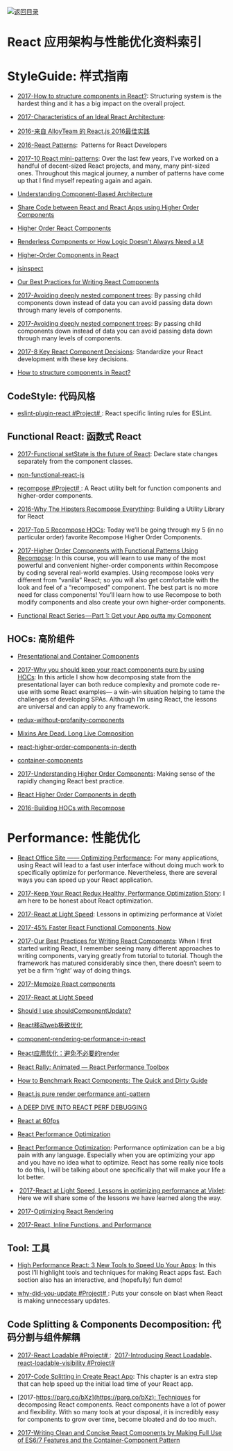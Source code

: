 [![返回目录](https://parg.co/UGo)](https://parg.co/b4z) 
 


# React 应用架构与性能优化资料索引

# StyleGuide: 样式指南

- [2017-How to structure components in React?](https://parg.co/USj): Structuring system is the hardest thing and it has a big impact on the overall project.

- [2017-Characteristics of an Ideal React Architecture](https://parg.co/bD4): 

- [2016-来自 AlloyTeam 的 React.js 2016最佳实践](http://www.alloyteam.com/2016/01/reactjs-best-practices-for-2016/)

- [2016-React Patterns](http://reactpatterns.com/):  Patterns for React Developers

- [2017-10 React mini-patterns](https://hackernoon.com/10-react-mini-patterns-c1da92f068c5#.5v2hpgurn): Over the last few years, I’ve worked on a handful of decent-sized React projects, and many, many pint-sized ones. Throughout this magical journey, a number of patterns have come up that I find myself repeating again and again.

- [Understanding Component-Based Architecture](https://medium.com/@dan.shapiro1210/understanding-component-based-architecture-3ff48ec0c238#.smfo6yyhj)

- [Share Code between React and React Apps using Higher Order Components](https://hackernoon.com/code-reuse-using-higher-order-hoc-and-stateless-functional-components-in-react-and-react-native-6eeb503c665#.4z4q9o6k2)

- [Higher Order React Components](http://natpryce.com/articles/000814.html)

- [Renderless Components or How Logic Doesn't Always Need a UI](http://kyleshevlin.com/renderless-components/)

- [Higher-Order Components in React](http://6me.us/MUHBdp)

- [jsinspect](https://github.com/danielstjules/jsinspect)


- [Our Best Practices for Writing React Components](https://medium.com/code-life/our-best-practices-for-writing-react-components-dec3eb5c3fc8#.mh12fzmoi)

- [2017-Avoiding deeply nested component trees](https://parg.co/beQ): By passing child components down instead of data you can avoid passing data down through many levels of components.


- [2017-Avoiding deeply nested component trees](https://parg.co/beQ): By passing child components down instead of data you can avoid passing data down through many levels of components.


- [2017-8 Key React Component Decisions](https://parg.co/Um6): Standardize your React development with these key decisions.

- [How to structure components in React?](https://parg.co/USj)

## CodeStyle: 代码风格

- [eslint-plugin-react #Project# ](https://parg.co/b11): React specific linting rules for ESLint.



## Functional React: 函数式 React



- [2017-Functional setState is the future of React](https://parg.co/bMW): Declare state changes separately from the component classes.

- [non-functional-react-js](https://medium.com/@arqex/non-functional-react-js-6e020ce27ee2#.cj3dcxl4j)

- [recompose #Project# ](https://github.com/acdlite/recompose/blob/master/docs/API.md#withstate): A React utility belt for function components and higher-order components.

- [2016-Why The Hipsters Recompose Everything](https://medium.com/javascript-inside/why-the-hipsters-recompose-everything-23ac08748198): Building a Utility Library for React

- [2017-Top 5 Recompose HOCs](https://parg.co/bJV): Today we’ll be going through my 5 (in no particular order) favorite Recompose Higher Order Components.

- [2017-Higher Order Components with Functional Patterns Using Recompose](https://egghead.io/courses/higher-order-components-with-functional-patterns-using-recompose): In this course, you will learn to use many of the most powerful and convenient higher-order components within Recompose by coding several real-world examples. Using recompose looks very different from “vanilla” React; so you will also get comfortable with the look and feel of a “recomposed” component. The best part is no more need for class components! You’ll learn how to use Recompose to both modify components and also create your own higher-order components.

- [Functional React Series — Part 1: Get your App outta my Component](https://medium.com/@adamterlson/functional-react-series-part-1-get-your-app-outta-my-component-92656ae13e25#.q47pt8fga)

## HOCs: 高阶组件

- [Presentational and Container Components](https://medium.com/@dan_abramov/smart-and-dumb-components-7ca2f9a7c7d0#.uz8irdipq)

- [2017-Why you should keep your react components pure by using HOCs](https://hackernoon.com/why-you-should-keep-your-react-components-pure-by-using-hocs-67e5c7f80c81): In this article I show how decomposing state from the presentational layer can both reduce complexity and promote code re-use with some React examples— a win-win situation helping to tame the challenges of developing SPAs. Although I’m using React, the lessons are universal and can apply to any framework.


- [redux-without-profanity-components](https://tonyhb.gitbooks.io/redux-without-profanity/content/components.html)

- [Mixins Are Dead. Long Live Composition](https://medium.com/@dan_abramov/mixins-are-dead-long-live-higher-order-components-94a0d2f9e750#.ldkxkz8na)

- [react-higher-order-components-in-depth](https://medium.com/@franleplant/react-higher-order-components-in-depth-cf9032ee6c3e#.wn52tt10t)

- [container-components](https://medium.com/@learnreact/container-components-c0e67432e005#.h775w7ifn)


- [2017-Understanding Higher Order Components](https://parg.co/biZ): Making sense of the rapidly changing React best practice.

- [React Higher Order Components in depth](https://medium.com/@franleplant/react-higher-order-components-in-depth-cf9032ee6c3e#.52i6nt3at)


- [2016-Building HOCs with Recompose](https://medium.com/front-end-developers/building-hocs-with-recompose-7debb951d101)

# Performance: 性能优化

- [React Office Site —— Optimizing Performance](https://facebook.github.io/react/docs/optimizing-performance.html): For many applications, using React will lead to a fast user interface without doing much work to specifically optimize for performance. Nevertheless, there are several ways you can speed up your React application.


- [2017-Keep Your React Redux Healthy, Performance Optimization Story](https://parg.co/bCn): I am here to be honest about React optimization.

- [2017-React at Light Speed](https://blog.vixlet.com/react-at-light-speed-78cd172a6411): Lessons in optimizing performance at Vixlet

- [2017-45% Faster React Functional Components, Now](https://parg.co/bMa)

- [2017-Our Best Practices for Writing React Components](https://engineering.musefind.com/our-best-practices-for-writing-react-components-dec3eb5c3fc8#.3kin14vrf): When I first started writing React, I remember seeing many different approaches to writing components, varying greatly from tutorial to tutorial. Though the framework has matured considerably since then, there doesn’t seem to yet be a firm ‘right’ way of doing things.

- [2017-Memoize React components](https://github.com/planttheidea/moize)

- [2017-React at Light Speed](http://6me.us/dx5)

- [Should I use shouldComponentUpdate?](http://jamesknelson.com/should-i-use-shouldcomponentupdate/)

- [React移动web极致优化](https://github.com/lcxfs1991/blog/issues/8?f=tt)


- [component-rendering-performance-in-react](https://medium.com/modus-create-front-end-development/component-rendering-performance-in-react-df859b474adc#.rjjvtwgs8)

- [React应用优化：避免不必要的render](http://www.broadview.com.cn/article/77?hmsr=toutiao.io&utm_medium=toutiao.io&utm_source=toutiao.io)

- [React Rally: Animated — React Performance Toolbox](http://blog.vjeux.com/2015/javascript/react-rally-animated-react-performance-toolbox.html)

- [How to Benchmark React Components: The Quick and Dirty Guide](https://medium.com/code-life/how-to-benchmark-react-components-the-quick-and-dirty-guide-f595baf1014c#.w1t22c86k)

- [React.js pure render performance anti-pattern](https://medium.com/@esamatti/react-js-pure-render-performance-anti-pattern-fb88c101332f#.b9vwbt1jy)

- [A DEEP DIVE INTO REACT PERF DEBUGGING](http://benchling.engineering/deep-dive-react-perf-debugging/)

- [React at 60fps](https://medium.com/@okonetchnikov/react-at-60fps-4e36b8189a4c#.enqkaabwg)

- [React Performance Optimization](https://medium.com/@nesbtesh/react-performance-optimization-28ec5b61fff3#.lx9g6ewdg)

- [React Performance Optimization](http://6me.us/t73W9): Performance optimization can be a big pain with any language. Especially when you are optimizing your app and you have no idea what to optimize. React has some really nice tools to do this, I will be talking about one specifically that will make your life a lot better.
-  [2017-React at Light Speed, Lessons in optimizing performance at Vixlet](https://blog.vixlet.com/react-at-light-speed-78cd172a6411): Here we will share some of the lessons we have learned along the way.

- [2017-Optimizing React Rendering](https://flexport.engineering/optimizing-react-rendering-part-1-9634469dca02)

- [2017-React, Inline Functions, and Performance](https://cdb.reacttraining.com/react-inline-functions-and-performance-bdff784f5578)


## Tool: 工具

- [High Performance React: 3 New Tools to Speed Up Your Apps](https://parg.co/b1v): In this post I’ll highlight tools and techniques for making React apps fast. Each section also has an interactive, and (hopefully) fun demo!

- [why-did-you-update #Project# ](https://github.com/garbles/why-did-you-update): Puts your console on blast when React is making unnecessary updates.





## Code Splitting & Components Decomposition: 代码分割与组件解耦



- [2017-React Loadable #Project# ](https://github.com/thejameskyle/react-loadable):  [2017-Introducing React Loadable](http://6me.us/mNHi)、[react-loadable-visibility #Project# ](https://github.com/stratiformltd/react-loadable-visibility)

- [2017-Code Splitting in Create React App](http://serverless-stack.com/chapters/code-splitting-in-create-react-app.html): This chapter is an extra step that can help speed up the initial load time of your React app.

- [2017-https://parg.co/bXz](https://parg.co/bXz): Techniques for decomposing React components. React components have a lot of power and flexibility. With so many tools at your disposal, it is incredibly easy for components to grow over time, become bloated and do too much.

- [2017-Writing Clean and Concise React Components by Making Full Use of ES6/7 Features and the Container-Component Pattern](https://parg.co/b1B)



